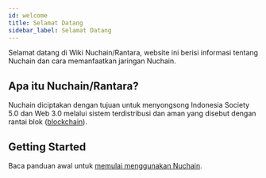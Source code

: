 ```yaml
---
id: welcome
title: Selamat Datang
sidebar_label: Selamat Datang
---
```


Selamat datang di Wiki Nuchain/Rantara, website ini berisi informasi tentang Nuchain dan cara
memanfaatkan jaringan Nuchain.

## Apa itu Nuchain/Rantara?

Nuchain diciptakan dengan tujuan untuk menyongsong Indonesia Society 5.0 dan Web 3.0 melalui sistem
terdistribusi dan aman yang disebut dengan rantai blok
([blockchain](https://id.wikipedia.org/wiki/Rantai_blok)).

## Getting Started

Baca panduan awal untuk [memulai menggunakan Nuchain](learn-main).
